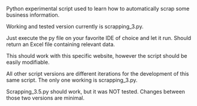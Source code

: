 Python experimental script used to learn how to automatically scrap some business information.

Working and tested version currently is scrapping_3.py.

Just execute the py file on your favorite IDE of choice and let it run. Should return an Excel file containing relevant data.

This should work with this specific website, however the script should be easily modifiable.

All other script versions are different iterations for the development of this same script. The only one working is scrapping_3.py.

Scrapping_3.5.py should work, but it was NOT tested. Changes between those two versions are minimal.
